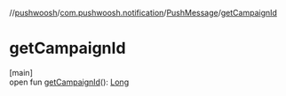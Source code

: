 //[pushwoosh](../../../index.md)/[com.pushwoosh.notification](../index.md)/[PushMessage](index.md)/[getCampaignId](get-campaign-id.md)

# getCampaignId

[main]\
open fun [getCampaignId](get-campaign-id.md)(): [Long](https://kotlinlang.org/api/latest/jvm/stdlib/kotlin-stdlib/kotlin/-long/index.html)
